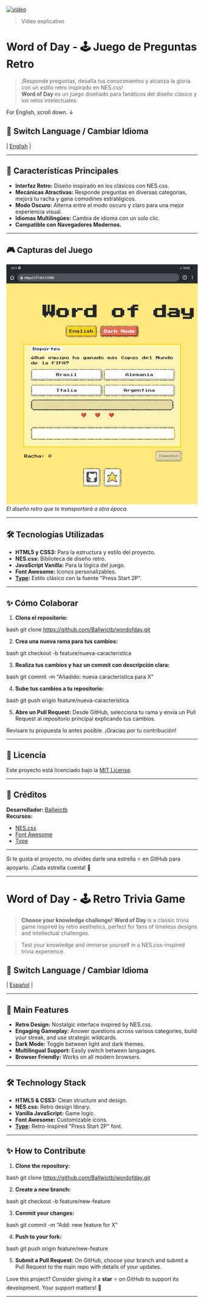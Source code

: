 <a id="spanish-section"></a>


[![video](https://img.youtube.com/vi/0qag-QTKIQc/0.jpg)](https://youtu.be/0qag-QTKIQc)
>Video explicativo

# Word of Day - 🕹️ Juego de Preguntas Retro

> ¡Responde preguntas, desafía tus conocimientos y alcanza la gloria con un estilo retro inspirado en NES.css!  
> **Word of Day** es un juego diseñado para fanáticos del diseño clásico y los retos intelectuales.  

For English, scroll down. ↓

## 🌟 Switch Language / Cambiar Idioma
| [English](#english-section) |

---

## 🚀 **Características Principales**
- **Interfaz Retro:** Diseño inspirado en los clásicos con NES.css.
- **Mecánicas Atractivas:** Responde preguntas en diversas categorías, mejora tu racha y gana comodines estratégicos.
- **Modo Oscuro:** Alterna entre el modo oscuro y claro para una mejor experiencia visual.
- **Idiomas Multilingües:** Cambia de idioma con un solo clic.
- **Compatible con Navegadores Modernos.**
  
---

## 🎮 **Capturas del Juego**
![Interfaz del Juego](./assets/Galaxy-Fold2.png)  
_El diseño retro que te transportará a otra época._

---

## 🛠️ **Tecnologías Utilizadas**
- **HTML5 y CSS3:** Para la estructura y estilo del proyecto.
- **NES.css:** Biblioteca de diseño retro.
- **JavaScript Vanilla:** Para la lógica del juego.
- **Font Awesome:** Iconos personalizables.
- **[Type](https://type.ieslaarboleda.com):** Estilo clásico con la fuente "Press Start 2P".

---

## ✨ **Cómo Colaborar**
1. **Clona el repositorio:**
   
bash
   git clone https://github.com/Ballwictb/wordofday.git

2. **Crea una nueva rama para tus cambios:**
   
bash
   git checkout -b feature/nueva-caracteristica

3. **Realiza tus cambios y haz un commit con descripción clara:**
   
bash
   git commit -m "Añadido: nueva característica para X"

4. **Sube tus cambios a tu repositorio:**
   
bash
   git push origin feature/nueva-caracteristica

5. **Abre un Pull Request:** Desde GitHub, selecciona tu rama y envía un Pull Request al repositorio principal explicando tus cambios.

Revisare tu propuesta lo antes posible. ¡Gracias por tu contribución!

---

## 🗽 **Licencia**
Este proyecto está licenciado bajo la [MIT License](./LICENSE).  

---

## 📣 **Créditos**
**Desarrollador:** [Ballwictb](https://github.com/Ballwictb)  
**Recursos:**
- [NES.css](https://nostalgic-css.github.io/NES.css/)
- [Font Awesome](https://fontawesome.com/)
- [Type](https://type.ieslaarboleda.com/)

---

Si te gusta el proyecto, no olvides darle una estrella ⭐ en GitHub para apoyarlo. ¡Cada estrella cuenta! 🌟

---

<a id="english-section"></a>

# Word of Day - 🕹️ Retro Trivia Game

> **Choose your knowledge challenge!** 
> **Word of Day** is a classic trivia game inspired by retro aesthetics, perfect for fans of timeless designs and intellectual challenges.  

> Test your knowledge and immerse yourself in a NES.css-inspired trivia experience. 

## 🌟 Switch Language / Cambiar Idioma
| [Español](#spanish-section) |

---

## 🚀 **Main Features**
- **Retro Design:** Nostalgic interface inspired by NES.css.
- **Engaging Gameplay:** Answer questions across various categories, build your streak, and use strategic wildcards.
- **Dark Mode:** Toggle between light and dark themes.
- **Multilingual Support:** Easily switch between languages.
- **Browser Friendly:** Works on all modern browsers.

---

## 🛠 **Technology Stack**
- **HTML5 & CSS3:** Clean structure and design.
- **NES.css:** Retro design library.
- **Vanilla JavaScript:** Game logic.
- **Font Awesome:** Customizable icons.
- **[Type](https://type.ieslaarboleda.com):** Retro-inspired "Press Start 2P" font.

---

## ✨ **How to Contribute**
1. **Clone the repository:**
   
bash
   git clone https://github.com/Ballwictb/wordofday.git

2. **Create a new branch:**
   
bash
   git checkout -b feature/new-feature

3. **Commit your changes:**
   
bash
   git commit -m "Add: new feature for X"

4. **Push to your fork:**
   
bash
   git push origin feature/new-feature

5. **Submit a Pull Request:** On GitHub, choose your branch and submit a Pull Request to the main repo with details of your updates.

Love this project? Consider giving it a **star** ⭐ on GitHub to support its development. Your support matters! 🌟

---
